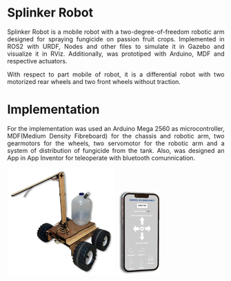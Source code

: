 <!DOCTYPE html>
<h1>Splinker Robot</h1>
<p align=justify>
Splinker Robot is a mobile robot with a two-degree-of-freedom robotic arm designed for spraying fungicide on passion fruit crops. Implemented in ROS2 with URDF, Nodes and other files to simulate it in Gazebo and visualize it in RViz. Additionally, was prototiped with Arduino, MDF and respective actuators.
</p>
<p align=justify>
With respect to part mobile of robot, it is a differential robot with two motorized rear wheels and two front wheels without traction.
</p>
<h1>Implementation</h1>
<p align=justify>
For the implementation was used an Arduino Mega 2560 as microcontroller, MDF(Medium Density Fibreboard) for the chassis and robotic arm, two gearmotors for the wheels, two servomotor for the robotic arm and a system of distribution of fungicide from the tank. Also, was designed an App in App Inventor for teleoperate with bluetooth comunnication. 
</p>
<div>
   <span>
    <img src="Imagen3.png" width=250px>
   </span>
   <span>
    <img src="Imagen4.png" width=100px>
   </span>
</div>
